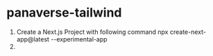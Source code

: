 # panaverse-tailwind

1) Create a Next.js Project with following command
npx create-next-app@latest --experimental-app
2)
